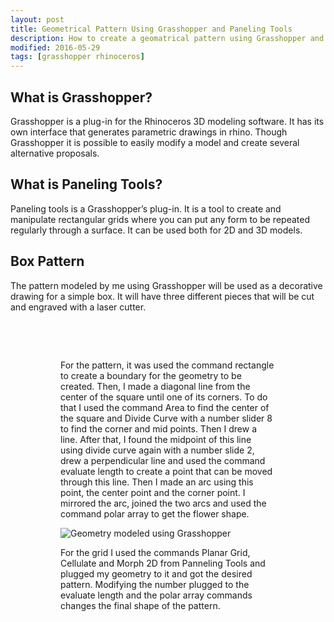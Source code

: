 ```yaml
---
layout: post
title: Geometrical Pattern Using Grasshopper and Paneling Tools
description: How to create a geomatrical pattern using Grasshopper and Paneling Tools
modified: 2016-05-29
tags: [grasshopper rhinoceros]
---
```

## What is Grasshopper?

Grasshopper is a plug-in for the Rhinoceros 3D modeling software. It has its own interface that generates parametric drawings in rhino. Though Grasshopper it is possible to easily modify a model and create several alternative proposals.

## What is Paneling Tools?

Paneling tools is a Grasshopper’s plug-in. It is a tool to create and manipulate rectangular grids where you can put any form to be repeated regularly through a surface. It can be used both for 2D and 3D models.

## Box Pattern

The pattern modeled by me using Grasshopper will be used as a decorative drawing for a simple box. It will have three different pieces that will be cut and engraved with a laser cutter.

<figure class="half">
	<img src="/images/box.jpg" alt="">
	<img src="/images/box2.jpg" alt="">
	
<figure class="half">
	<img src="/images/box3.jpg" alt="">
	<img src="/images/box4.jpg" alt="">
	

For the pattern, it was used the command rectangle to create a boundary for the geometry to be created. Then, I made a diagonal line from the center of the square until one of its corners. To do that I used the command Area to find the center of the square and Divide Curve with a number slider 8 to find the corner and mid points. Then I drew a line. After that, I found the midpoint of this line using divide curve again with a number slide 2, drew a perpendicular line and used the command evaluate length to create a point that can be moved through this line. Then I made an arc using this point, the center point and the corner point. I mirrored the arc, joined the two arcs and used the command polar array to get the flower shape.

![Geometry modeled using Grasshopper](/images/unit.jpg)

For the grid I used the commands Planar Grid, Cellulate and Morph 2D from Panneling Tools and plugged my geometry to it and got the desired pattern.
Modifying the number plugged to the evaluate length and the polar array commands changes the final shape of the pattern.

<figure class="half">
	<img src="/images/Pattern1.jpg" alt="">
	<img src="/images/pattern2.jpg" alt="">

<figure class="half">
	<img src="/images/pattern3.jpg" alt="">
	<img src="/images/pattern4.jpg" alt="">

<figure class="half">
	<img src="/images/pattern5.jpg" alt="">
	<img src="/images/pattern6.jpg" alt="">
